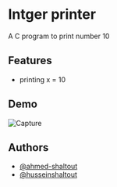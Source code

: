 
# Intger printer

A C program to print number 10


## Features

- printing x = 10

## Demo

![Capture](https://user-images.githubusercontent.com/48390004/187014064-c1722bb0-80d3-4018-82df-60352ee44c27.JPG)


## Authors

- [@ahmed-shaltout](https://www.github.com/ahmed-shaltout)
- [@husseinshaltout](https://www.github.com/husseinshaltout)
